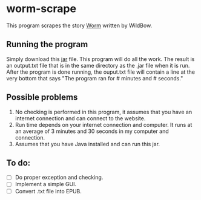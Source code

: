 # worm-scrape
This program scrapes the story [Worm](https://parahumans.wordpress.com/) written by WildBow.

## Running the program
Simply download this [jar](worm-scrape/java-worm-scrape.jar) file. This program will do all the work.
The result is an output.txt file that is in the same directory as the .jar file when it is run. After the program is done running, the ouput.txt file will contain a line at the very bottom that says "The program ran for # minutes and # seconds."

## Possible problems
1) No checking is performed in this program, it assumes that you have an internet connection and can connect to the website.
2) Run time depends on your internet connection and computer. It runs at an average of 3 minutes and 30 seconds in my computer and connection.
3) Assumes that you have Java installed and can run this jar.

## To do:
- [ ] Do proper exception and checking.
- [ ] Implement a simple GUI.
- [ ] Convert .txt file into EPUB.
